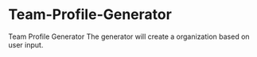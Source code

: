 # Team-Profile-Generator
Team Profile Generator
 The generator will create a organization based on user input.